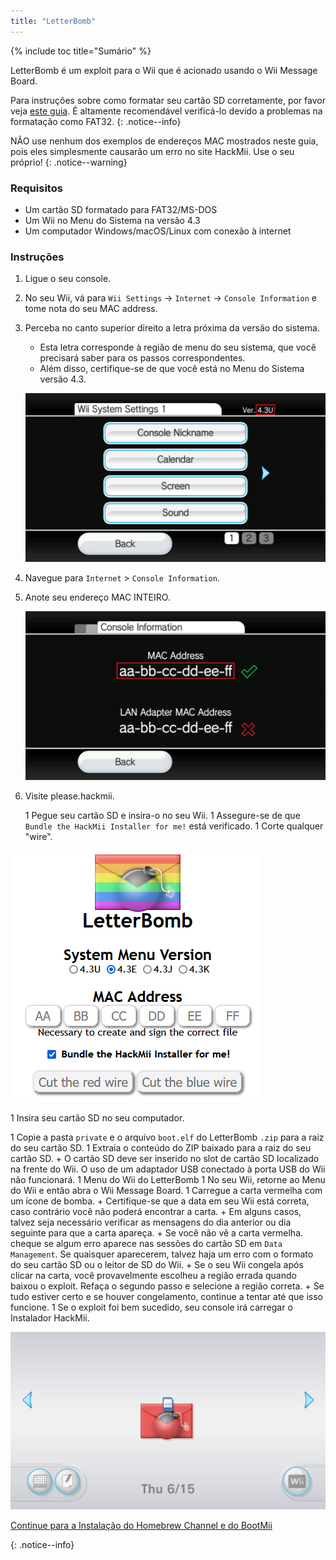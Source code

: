 ```yaml
---
title: "LetterBomb"
---
```


{% include toc title="Sumário" %}

LetterBomb é um exploit para o Wii que é acionado usando o Wii Message Board.

Para instruções sobre como formatar seu cartão SD corretamente, por favor veja [este guia](https://wiki.hacks.guide/wiki/Formatting_an_SD_card). É altamente recomendável verificá-lo devido a problemas na formatação como FAT32.
{: .notice--info}

NÃO use nenhum dos exemplos de endereços MAC mostrados neste guia, pois eles simplesmente causarão um erro no site HackMii. Use o seu próprio!
{: .notice--warning}

### Requisitos
* Um cartão SD formatado para FAT32/MS-DOS
* Um Wii no Menu do Sistema na versão 4.3
* Um computador Windows/macOS/Linux com conexão à internet

### Instruções

1. Ligue o seu console.
1. No seu Wii, vá para `Wii Settings` -> `Internet` -> `Console Information` e tome nota do seu MAC address.
1. Perceba no canto superior direito a letra próxima da versão do sistema.
    + Esta letra corresponde à região de menu do seu sistema, que você precisará saber para os passos correspondentes.
    + Além disso, certifique-se de que você está no Menu do Sistema versão 4.3.

    ![](/images/wii/SystemMenuVersion.png)

1. Navegue para `Internet` > `Console Information`.
1. Anote seu endereço MAC INTEIRO.

    ![](/images/wii/MacAddress.png)

1. Visite
please.hackmii.</p></li> 
   
   1 Pegue seu cartão SD e insira-o no seu Wii.
1 Assegure-se de que `Bundle the HackMii Installer for me!` está verificado.
1 Corte qualquer "wire".
  
  ![](/images/exploits/letterbomb/LetterBomb-PC.png)

1 Insira seu cartão SD no seu computador.

1 Copie a pasta `private` e o arquivo `boot.elf` do LetterBomb `.zip` para a raiz do seu cartão SD.
1 Extraia o conteúdo do ZIP baixado para a raiz do seu cartão SD. 
      + O cartão SD deve ser inserido no slot de cartão SD localizado na frente do Wii. O uso de um adaptador USB conectado à porta USB do Wii não funcionará.
1 Menu do Wii do LetterBomb
1 No seu Wii, retorne ao Menu do Wii e então abra o Wii Message Board.
1 Carregue a carta vermelha com um ícone de bomba. 
      + Certifique-se que a data em seu Wii está correta, caso contrário você não poderá encontrar a carta.
    + Em alguns casos, talvez seja necessário verificar as mensagens do dia anterior ou dia seguinte para que a carta apareça.
    + Se você não vê a carta vermelha. cheque se algum erro aparece nas sessões do cartão SD em `Data Management`. Se quaisquer aparecerem, talvez haja um erro com o formato do seu cartão SD ou o leitor de SD do Wii.
    + Se o seu Wii congela após clicar na carta, você provavelmente escolheu a região errada quando baixou o exploit. Refaça o segundo passo e selecione a região correta.
    + Se tudo estiver certo e se houver congelamento, continue a tentar até que isso funcione.
1 Se o exploit foi bem sucedido, seu console irá carregar o Instalador HackMii.</ol> 

![](/images/exploits/letterbomb/LetterBomb-Wii.png)

[Continue para a Instalação do Homebrew Channel e do BootMii](hbc) 

{: .notice--info}
